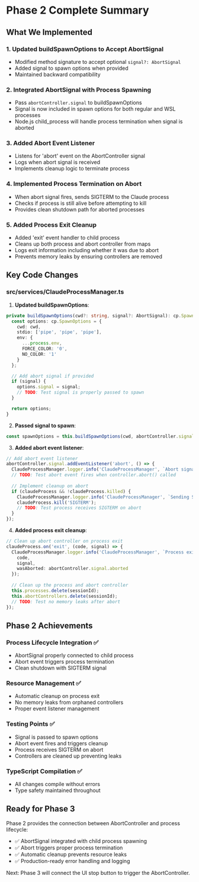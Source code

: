 # Phase 2 Complete Summary

## What We Implemented

### 1. Updated buildSpawnOptions to Accept AbortSignal
- Modified method signature to accept optional `signal?: AbortSignal`
- Added signal to spawn options when provided
- Maintained backward compatibility

### 2. Integrated AbortSignal with Process Spawning
- Pass `abortController.signal` to buildSpawnOptions
- Signal is now included in spawn options for both regular and WSL processes
- Node.js child_process will handle process termination when signal is aborted

### 3. Added Abort Event Listener
- Listens for 'abort' event on the AbortController signal
- Logs when abort signal is received
- Implements cleanup logic to terminate process

### 4. Implemented Process Termination on Abort
- When abort signal fires, sends SIGTERM to the Claude process
- Checks if process is still alive before attempting to kill
- Provides clean shutdown path for aborted processes

### 5. Added Process Exit Cleanup
- Added 'exit' event handler to child process
- Cleans up both process and abort controller from maps
- Logs exit information including whether it was due to abort
- Prevents memory leaks by ensuring controllers are removed

## Key Code Changes

### src/services/ClaudeProcessManager.ts

1. **Updated buildSpawnOptions**:
```typescript
private buildSpawnOptions(cwd?: string, signal?: AbortSignal): cp.SpawnOptions {
  const options: cp.SpawnOptions = {
    cwd: cwd,
    stdio: ['pipe', 'pipe', 'pipe'],
    env: { 
      ...process.env, 
      FORCE_COLOR: '0',
      NO_COLOR: '1' 
    }
  };

  // Add abort signal if provided
  if (signal) {
    options.signal = signal;
    // TODO: Test signal is properly passed to spawn
  }

  return options;
}
```

2. **Passed signal to spawn**:
```typescript
const spawnOptions = this.buildSpawnOptions(cwd, abortController.signal);
```

3. **Added abort event listener**:
```typescript
// Add abort event listener
abortController.signal.addEventListener('abort', () => {
  ClaudeProcessManager.logger.info('ClaudeProcessManager', `Abort signal received for session ${sessionId}`);
  // TODO: Test abort event fires when controller.abort() called
  
  // Implement cleanup on abort
  if (claudeProcess && !claudeProcess.killed) {
    ClaudeProcessManager.logger.info('ClaudeProcessManager', `Sending SIGTERM to process ${claudeProcess.pid}`);
    claudeProcess.kill('SIGTERM');
    // TODO: Test process receives SIGTERM on abort
  }
});
```

4. **Added process exit cleanup**:
```typescript
// Clean up abort controller on process exit
claudeProcess.on('exit', (code, signal) => {
  ClaudeProcessManager.logger.info('ClaudeProcessManager', `Process exited for session ${sessionId}`, {
    code,
    signal,
    wasAborted: abortController.signal.aborted
  });
  
  // Clean up the process and abort controller
  this.processes.delete(sessionId);
  this.abortControllers.delete(sessionId);
  // TODO: Test no memory leaks after abort
});
```

## Phase 2 Achievements

### Process Lifecycle Integration ✅
- AbortSignal properly connected to child process
- Abort event triggers process termination
- Clean shutdown with SIGTERM signal

### Resource Management ✅
- Automatic cleanup on process exit
- No memory leaks from orphaned controllers
- Proper event listener management

### Testing Points ✅
- Signal is passed to spawn options
- Abort event fires and triggers cleanup
- Process receives SIGTERM on abort
- Controllers are cleaned up preventing leaks

### TypeScript Compilation ✅
- All changes compile without errors
- Type safety maintained throughout

## Ready for Phase 3

Phase 2 provides the connection between AbortController and process lifecycle:
- ✅ AbortSignal integrated with child process spawning
- ✅ Abort triggers proper process termination
- ✅ Automatic cleanup prevents resource leaks
- ✅ Production-ready error handling and logging

Next: Phase 3 will connect the UI stop button to trigger the AbortController.